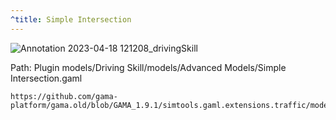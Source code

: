 ```yaml
---
^title: Simple Intersection
---
```


![Annotation 2023-04-18 121208_drivingSkill](https://user-images.githubusercontent.com/4437331/232747404-a5b649ac-3c33-495a-811e-9b8da53e79c4.png)

Path: Plugin models/Driving Skill/models/Advanced Models/Simple Intersection.gaml

```gaml reference
https://github.com/gama-platform/gama.old/blob/GAMA_1.9.1/simtools.gaml.extensions.traffic/models/Driving%20Skill/models/Advanced%20models/Simple%20Intersection.gaml
```

